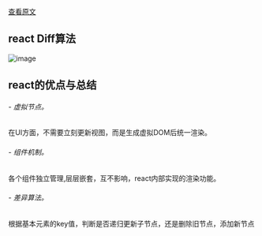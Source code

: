 [查看原文](https://github.com/lanjingling0510/blog/issues/1)
## react Diff算法
![image](https://camo.githubusercontent.com/96694582c0eddb4aa91f4cf68e9755f332eba549/68747470733a2f2f7777772e70726f636573736f6e2e636f6d2f63686172745f696d6167652f3538306335393638653462303265636466373666663832302e706e67)
## react的优点与总结
###### - 虚拟节点。  
在UI方面，不需要立刻更新视图，而是生成虚拟DOM后统一渲染。
###### - 组件机制。
各个组件独立管理,层层嵌套，互不影响，react内部实现的渲染功能。
###### - 差异算法。
根据基本元素的key值，判断是否递归更新子节点，还是删除旧节点，添加新节点